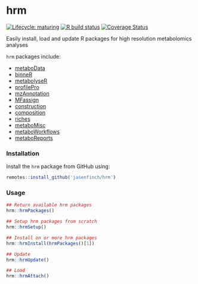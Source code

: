 # hrm

<!-- badges: start -->
[![Lifecycle: maturing](https://img.shields.io/badge/lifecycle-maturing-blue.svg)](https://www.tidyverse.org/lifecycle/#maturing)
[![R build status](https://github.com/jasenfinch/hrm/workflows/R-CMD-check/badge.svg)](https://github.com/jasenfinch/hrm/actions)
[![Coverage Status](https://img.shields.io/codecov/c/github/jasenfinch/hrm/master.svg)](https://codecov.io/github/jasenfinch/hrm?branch=master)
<!-- badges: end -->

Easily install, load and update R packages for high resolution metabolomics analyses

`hrm` packages include:

* [metaboData](https://github.com/aberHRML/metaboData)
* [binneR](https://github.com/aberHRML/binneR)
* [metabolyseR](https://github.com/jasenfinch/metabolyseR)
* [profilePro](https://github.com/jasenfinch/profilePro)
* [mzAnnotation](https://github.com/jasenfinch/mzAnnotation)
* [MFassign](https://github.com/jasenfinch/MFassign)
* [construction](https://github.com/jasenfinch/construction)
* [composition](https://github.com/jasenfinch/composition)
* [riches](https://github.com/jasenfinch/riches)
* [metaboMisc](https://github.com/jasenfinch/metaboMisc)
* [metaboWorkflows](https://github.com/jasenfinch/metaboWorkflows)
* [metaboReports](https://github.com/jasenfinch/metaboReports)


### Installation

Install the `hrm` package from GitHub using:

```r
remotes::install_github('jasenfinch/hrm')
```

### Usage

```r
## Return available hrm packages
hrm::hrmPackages()

## Setup hrm packages from scratch
hrm::hrmSetup()

## Install on or more hrm packages
hrm::hrmInstall(hrmPackages()[1])

## Update
hrm::hrmUpdate()

## Load
hrm::hrmAttach()
```
